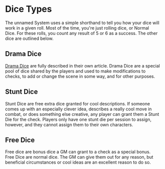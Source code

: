 # Dice Types

The unnamed System uses a simple shorthand to tell you how your dice will work in a given roll. Most of the time, you're just rolling dice, or Normal Dice. For these rolls, you count any result of 5 or 6 as a success. The other dice are outlined below.

## Drama Dice

[Drama Dice](DramaDice.md) are fully described in their own article. Drama Dice are a special pool of dice shared by the players and used to make modifications to checks, to add or change the scene in some way, and for other purposes.

## Stunt Dice

Stunt Dice are free extra dice granted for cool descriptions. If someone comes up with an especially clever idea, describes a really cool move in combat, or does something else creative, any player can grant them a Stunt Die for the check. Players only have one stunt die per session to assign, however, and they cannot assign them to their own characters.

## Free Dice

Free dice are bonus dice a GM can grant to a check as a special bonus. Free Dice are normal dice. The GM can give them out for any reason, but beneficial circumstances or cool ideas are an excellent reason to do so.

